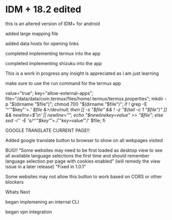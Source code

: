 # IDM + 18.2 edited
this is an altered version of IDM+ for android 

added large mapping file 

added data hosts for opening links

completed implementing termux into the app

completed implementing shizuku into the app

This is a work in progress any insight is appreciated as i am just learning 

make sure to use the run command for the termux app

value="true"; key="allow-external-apps"; file="/data/data/com.termux/files/home/.termux/termux.properties"; mkdir -p "$(dirname "$file")"; chmod 700 "$(dirname "$file")"; if ! grep -E '^'"$key"'=.*' $file &>/dev/null; then [[ -s "$file" && ! -z "$(tail -c 1 "$file")" ]] && newline=$'\n' || newline=""; echo "$newline$key=$value" >> "$file"; else sed -i'' -E 's/^'"$key"'=.*/'"$key=$value"'/' $file; fi

GOOGLE TRANSLATE CURRENT PAGE!!

Added google translate button to browser to show on all webpages visited

BUG!! "Some websites may need to be first loaded as desktop view to see all available language selections the first time and should remember language selection per page with cookies enabled" (will remedy the view issue in a later release) "Fixed in 1.0.1"

Some websites may not allow this button to work based on CORS or other blockers

Whats Next

began implemening an internal CLI 

began vpn integration


